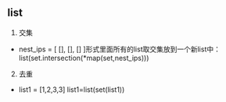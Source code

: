 ## list
1. 交集

- nest_ips = [ [], [], [] ]形式里面所有的list取交集放到一个新list中：
   list(set.intersection(*map(set,nest_ips)))

2. 去重

- list1 = [1,2,3,3]
list1=list(set(list1))